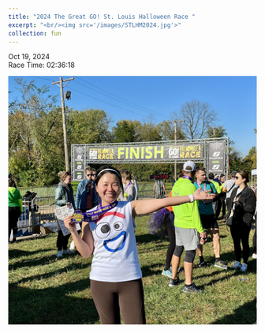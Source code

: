 ```yaml
---
title: "2024 The Great GO! St. Louis Halloween Race "
excerpt: "<br/><img src='/images/STLHM2024.jpg'>"
collection: fun
---
```


Oct 19, 2024  
Race Time: 02:36:18

<img src="/images/STLHM2024.jpg">
